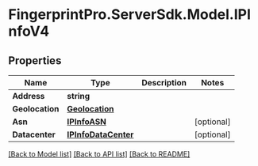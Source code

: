 # FingerprintPro.ServerSdk.Model.IPInfoV4
## Properties

Name | Type | Description | Notes
------------ | ------------- | ------------- | -------------
**Address** | **string** |  | 
**Geolocation** | [**Geolocation**](Geolocation.md) |  | 
**Asn** | [**IPInfoASN**](IPInfoASN.md) |  | [optional] 
**Datacenter** | [**IPInfoDataCenter**](IPInfoDataCenter.md) |  | [optional] 

[[Back to Model list]](../README.md#documentation-for-models) [[Back to API list]](../README.md#documentation-for-api-endpoints) [[Back to README]](../README.md)

